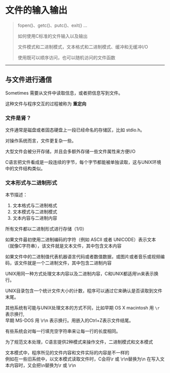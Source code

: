 # 文件的输入输出
>  
>  fopen()、getc()、putc()、exit() ...  
>  
>  如何使用C标准的文件输入以及输出   
>  
>  文件模式和二进制模式，文本格式和二进制模式、缓冲和无缓冲I/O
>
>  使用既可以顺序访问，也可以随机访问的文件函数
---
## 与文件进行通信

Sometimes 需要从文件中读取信息，或者把信息写到文件。  

这种文件与程序交互的过程被称为 **重定向**  

### 文件是肾？

文件通常是磁盘或者固态硬盘上一段已经命名的存储区，比如 stdio.h。  

对操作系统而言，文件更复杂一些。  

大型文件会被分开存储，并且会多额外存储一些文件属性来方便I/O  

C语言把文件看成是一段连续的字节，每个字节都能被单独读取，这与UNIX环境中的文件结构类似。  

### 文本形式与二进制形式

本节描述：  

1. 文本格式与二进制格式
2. 文本模式与二进制模式
3. 文本内容与二进制内容

所有文件都以二进制形式进行存储（1/0）  

如果文件最初使用二进制编码的字符（例如 ASCII 或者 UNICODE）表示文本（就像C字符串），该文件就是文本文件，其中包含文本内容  

如果文件中的二进制值代表机器语言代码或者数值数据，或图片或者音乐或视频编码，该文件就是一个二进制文件，其中包含二进制内容  

UNIX用同一种方式处理文本内容以及二进制内容，C和UNIX都适用\n来表示换行。  

UNIX目录包含一个统计文件大小的计数，程序可以通过它来确认是否读取到文件末尾。  

其他系统有可能与UNIX处理文本的方式不同，比如早期 OS X macintosh 用 `\r` 表示换行,  
早期 MS-DOS 用 \r\n 表示换行。用嵌入的Ctrl+Z表示文件结尾。  

有些系统会对每一行填充空字符串来让每一行的长度相同。  

为了规范文本处理，C语言提供2种模式来操作文件，二进制模式和文本模式    

文本模式中，程序所见的文件内容和文件实际的内容是不一样的  
例如在一些旧系统中，以文本模式读取文件时，C会将\r 或
\r\n替换为\n 在写入文本内容时，又会把\n替换为\r 或 \r\n  


